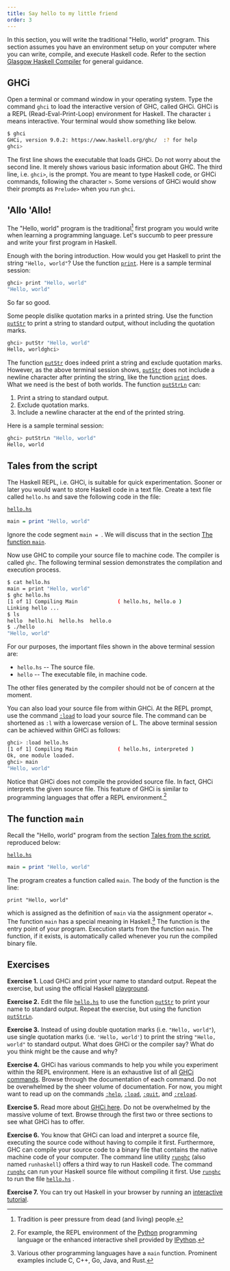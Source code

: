 ```yaml
---
title: Say hello to my little friend
order: 3
---
```


In this section, you will write the traditional "Hello, world" program. This
section assumes you have an environment setup on your computer where you can
write, compile, and execute Haskell code. Refer to the section [Glasgow Haskell
Compiler][ghc] for general guidance.

<!--========================================================================-->

## GHCi

Open a terminal or command window in your operating system. Type the command
`ghci` to load the interactive version of GHC, called GHCi. GHCi is a REPL
(Read-Eval-Print-Loop) environment for Haskell. The character `i` means
interactive. Your terminal would show something like below.

```sh
$ ghci
GHCi, version 9.0.2: https://www.haskell.org/ghc/  :? for help
ghci>
```

The first line shows the executable that loads GHCi. Do not worry about the
second line. It merely shows various basic information about GHC. The third
line, i.e. `ghci>`, is the prompt. You are meant to type Haskell code, or GHCi
commands, following the character `>`. Some versions of GHCi would show their
prompts as `Prelude>` when you run `ghci`.

<!--========================================================================-->

## 'Allo 'Allo!

The "Hello, world" program is the traditional[^a] first program you would write
when learning a programming language. Let's succumb to peer pressure and write
your first program in Haskell.

Enough with the boring introduction. How would you get Haskell to print the
string `"Hello, world"`? Use the function [`print`][print]. Here is a sample
terminal session:

```sh
ghci> print "Hello, world"
"Hello, world"
```

So far so good.

Some people dislike quotation marks in a printed string. Use the function
[`putStr`][putStr] to print a string to standard output, without including the
quotation marks.

```sh
ghci> putStr "Hello, world"
Hello, worldghci>
```

The function [`putStr`][putStr] does indeed print a string and exclude quotation
marks. However, as the above terminal session shows, [`putStr`][putStr] does not
include a newline character after printing the string, like the function
[`print`][print] does. What we need is the best of both worlds. The function
[`putStrLn`][putStrLn] can:

1. Print a string to standard output.
1. Exclude quotation marks.
1. Include a newline character at the end of the printed string.

Here is a sample terminal session:

```sh
ghci> putStrLn "Hello, world"
Hello, world
```

<!--========================================================================-->

## Tales from the script

The Haskell REPL, i.e. GHCi, is suitable for quick experimentation. Sooner or
later you would want to store Haskell code in a text file. Create a text file
called `hello.hs` and save the following code in the file:

[`hello.hs`](https://github.com/quacksouls/haskyll/blob/main/assets/src/hello/hello.hs)
```haskell
main = print "Hello, world"
```

Ignore the code segment `main = `. We will discuss that in the section
[The function `main`](#the-function-main).

Now use GHC to compile your source file to machine code. The compiler is called
`ghc`. The following terminal session demonstrates the compilation and execution
process.

```sh
$ cat hello.hs
main = print "Hello, world"
$ ghc hello.hs
[1 of 1] Compiling Main             ( hello.hs, hello.o )
Linking hello ...
$ ls
hello  hello.hi  hello.hs  hello.o
$ ./hello
"Hello, world"
```

For our purposes, the important files shown in the above terminal session are:

-   `hello.hs` -- The source file.
-   `hello` -- The executable file, in machine code.

The other files generated by the compiler should not be of concern at the
moment.

You can also load your source file from within GHCi. At the REPL prompt, use the
command [`:load`][ghciLoad] to load your source file. The command can be
shortened as `:l` with a lowercase version of L. The above terminal session can
be achieved within GHCi as follows:

```sh
ghci> :load hello.hs
[1 of 1] Compiling Main             ( hello.hs, interpreted )
Ok, one module loaded.
ghci> main
"Hello, world"
```

Notice that GHCi does not compile the provided source file. In fact, GHCi
interprets the given source file. This feature of GHCi is similar to programming
languages that offer a REPL environment.[^b]

<!--========================================================================-->

## The function `main`

Recall the "Hello, world" program from the section
[Tales from the script](#tales-from-the-script), reproduced below:

[`hello.hs`](https://github.com/quacksouls/haskyll/blob/main/assets/src/hello/hello.hs)
```haskell
main = print "Hello, world"
```

The program creates a function called `main`. The body of the function is the
line:

`print "Hello, world"`

which is assigned as the definition of `main` via the assignment operator `=`.
The function `main` has a special meaning in Haskell.[^c] The function is the
entry point of your program. Execution starts from the function `main`. The
function, if it exists, is automatically called whenever you run the compiled
binary file.

<!--========================================================================-->

## Exercises

<!-- prettier-ignore-start -->
<strong>Exercise 1.</strong> Load GHCi and print your name to standard output. Repeat the exercise, but using
the official Haskell [playground][playground].
<!-- prettier-ignore-end -->

<!-- prettier-ignore-start -->
<strong>Exercise 2.</strong> Edit the file
[`hello.hs`](https://github.com/quacksouls/haskyll/blob/main/assets/src/hello/hello.hs)
to use the function [`putStr`][putStr] to print your name to standard
output. Repeat the exercise, but using the function [`putStrLn`][putStrLn].
<!-- prettier-ignore-end -->

<!-- prettier-ignore-start -->
<strong>Exercise 3.</strong> Instead of using double quotation marks (i.e. `"Hello, world"`), use single
quotation marks (i.e. `'Hello, world'`) to print the string `"Hello, world"` to
standard output. What does GHCi or the compiler say? What do you think might be
the cause and why?
<!-- prettier-ignore-end -->

<!-- prettier-ignore-start -->
<strong>Exercise 4.</strong> GHCi has various commands to help you while you experiment within the REPL
environment. Here is an exhaustive list of all
[GHCi commands][ghciCommands]. Browse through the documentation of each
command. Do not be overwhelmed by the sheer volume of documentation. For now,
you might want to read up on the commands [`:help`][ghciHelp],
[`:load`][ghciLoad], [`:quit`][ghciQuit], and [`:reload`][ghciReload].
<!-- prettier-ignore-end -->

<!-- prettier-ignore-start -->
<strong>Exercise 5.</strong> Read more about [GHCi here][ghci]. Do not be overwhelmed by the massive volume
of text. Browse through the first two or three sections to see what GHCi has to
offer.
<!-- prettier-ignore-end -->

<!-- prettier-ignore-start -->
<strong>Exercise 6.</strong> You know that GHCi can load and interpret a source file, executing the source
code without having to compile it first. Furthermore, GHC can compile your
source code to a binary file that contains the native machine code of your
computer. The command line utility [`runghc`][runghc] (also named `runhaskell`)
offers a third way to run Haskell code. The command [`runghc`][runghc] can run
your Haskell source file without compiling it first. Use [`runghc`][runghc] to
run the file
[`hello.hs`](https://github.com/quacksouls/haskyll/blob/main/assets/src/hello/hello.hs)
.
<!-- prettier-ignore-end -->

<!-- prettier-ignore-start -->
<strong>Exercise 7.</strong> You can try out Haskell in your browser by running an
[interactive tutorial][tryHaskell].
<!-- prettier-ignore-end -->

<!--========================================================================-->

[^a]: Tradition is peer pressure from dead (and living) people.
[^b]:
    For example, the REPL environment of the [Python][python] programming
    language or the enhanced interactive shell provided by [IPython][ipython].

[^c]:
    Various other programming languages have a `main` function. Prominent
    examples include C, C++, Go, Java, and Rust.

<!--========================================================================-->

<!-- prettier-ignore-start -->
[ghc]: ../hello_ghc
[ghci]: https://web.archive.org/web/20231202214753/https://downloads.haskell.org/ghc/latest/docs/users_guide/ghci.html
[ghciCommands]: https://web.archive.org/web/20231202214753/https://downloads.haskell.org/ghc/latest/docs/users_guide/ghci.html#ghci-commands
[ghciHelp]: https://web.archive.org/web/20231202214753/https://downloads.haskell.org/ghc/latest/docs/users_guide/ghci.html#ghci-cmd-:help
[ghciLoad]: https://web.archive.org/web/20231202214753/https://downloads.haskell.org/ghc/latest/docs/users_guide/ghci.html#ghci-cmd-:load
[ghciQuit]: https://web.archive.org/web/20231202214753/https://downloads.haskell.org/ghc/latest/docs/users_guide/ghci.html#ghci-cmd-:quit
[ghciReload]: https://web.archive.org/web/20231202214753/https://downloads.haskell.org/ghc/latest/docs/users_guide/ghci.html#ghci-cmd-:reload
[ipython]: https://ipython.org
[playground]: https://play.haskell.org
[print]: https://web.archive.org/web/20231202002935/https://hackage.haskell.org/package/base-4.19.0.0/docs/Prelude.html#v:print
[putStr]: https://web.archive.org/web/20231202002935/https://hackage.haskell.org/package/base-4.19.0.0/docs/Prelude.html#v:putStr
[putStrLn]: https://web.archive.org/web/20231202002935/https://hackage.haskell.org/package/base-4.19.0.0/docs/Prelude.html#v:putStrLn
[python]: https://www.python.org
[runghc]: https://web.archive.org/web/20231202215621/https://downloads.haskell.org/ghc/latest/docs/users_guide/runghc.html
[tryHaskell]: https://www.tryhaskell.org
<!-- prettier-ignore-end -->
